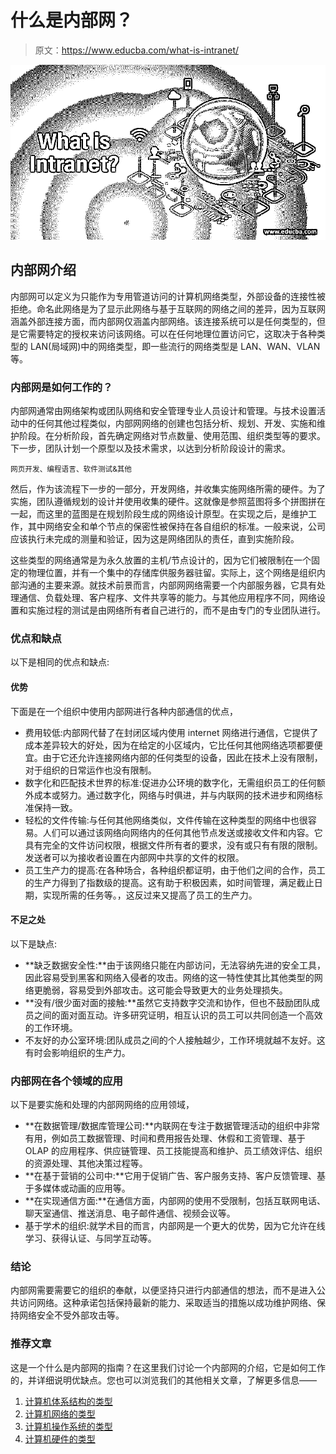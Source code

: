 # 什么是内部网？

> 原文：<https://www.educba.com/what-is-intranet/>

![What is Intranet?](img/12f004cd7ea719ffd9e73c70bff069d3.png)



## 内部网介绍

内部网可以定义为只能作为专用管道访问的计算机网络类型，外部设备的连接性被拒绝。命名此网络是为了显示此网络与基于互联网的网络之间的差异，因为互联网涵盖外部连接方面，而内部网仅涵盖内部网络。该连接系统可以是任何类型的，但是它需要特定的授权来访问该网络。可以在任何地理位置访问它，这取决于各种类型的 LAN(局域网)中的网络类型，即一些流行的网络类型是 LAN、WAN、VLAN 等。

### 内部网是如何工作的？

内部网通常由网络架构或团队网络和安全管理专业人员设计和管理。与技术设置活动中的任何其他过程类似，内部网网络的创建也包括分析、规划、开发、实施和维护阶段。在分析阶段，首先确定网络对节点数量、使用范围、组织类型等的要求。下一步，团队计划一个原型以及技术需求，以达到分析阶段设计的需求。

<small>网页开发、编程语言、软件测试&其他</small>

然后，作为该流程下一步的一部分，开发网络，并收集实施网络所需的硬件。为了实施，团队遵循规划的设计并使用收集的硬件。这就像是参照蓝图将多个拼图拼在一起，而这里的蓝图是在规划阶段生成的网络设计原型。在实现之后，是维护工作，其中网络安全和单个节点的保密性被保持在各自组织的标准。一般来说，公司应该执行未完成的测量和验证，因为这是网络团队的责任，直到实施阶段。

这些类型的网络通常是为永久放置的主机/节点设计的，因为它们被限制在一个固定的物理位置，并有一个集中的存储库供服务器驻留。实际上，这个网络是组织内部沟通的主要来源。就技术前景而言，内部网网络需要一个内部服务器，它具有处理通信、负载处理、客户程序、文件共享等的能力。与其他应用程序不同，网络设置和实施过程的测试是由网络所有者自己进行的，而不是由专门的专业团队进行。

### 优点和缺点

以下是相同的优点和缺点:

#### 优势

下面是在一个组织中使用内部网进行各种内部通信的优点，

*   费用较低:内部网代替了在封闭区域内使用 internet 网络进行通信，它提供了成本差异较大的好处，因为在给定的小区域内，它比任何其他网络选项都要便宜。由于它还允许连接网络内部的任何类型的设备，因此在技术上没有限制，对于组织的日常运作也没有限制。
*   数字化和匹配技术世界的标准:促进办公环境的数字化，无需组织员工的任何额外成本或努力。通过数字化，网络与时俱进，并与内联网的技术进步和网络标准保持一致。
*   轻松的文件传输:与任何其他网络类似，文件传输在这种类型的网络中也很容易。人们可以通过该网络向网络内的任何其他节点发送或接收文件和内容。它具有完全的文件访问权限，根据文件所有者的要求，没有或只有有限的限制。发送者可以为接收者设置在内部网中共享的文件的权限。
*   员工生产力的提高:在各种场合，各种组织都证明，由于他们之间的合作，员工的生产力得到了指数级的提高。这有助于积极因素，如时间管理，满足截止日期，实现所需的任务等。，这反过来又提高了员工的生产力。

#### 不足之处

以下是缺点:

*   **缺乏数据安全性:**由于该网络只能在内部访问，无法容纳先进的安全工具，因此容易受到黑客和网络入侵者的攻击。网络的这一特性使其比其他类型的网络更脆弱，容易受到外部攻击。这可能会导致更大的业务处理损失。
*   **没有/很少面对面的接触:**虽然它支持数字交流和协作，但也不鼓励团队成员之间的面对面互动。许多研究证明，相互认识的员工可以共同创造一个高效的工作环境。
*   不友好的办公室环境:团队成员之间的个人接触越少，工作环境就越不友好。这有时会影响组织的生产力。

### 内部网在各个领域的应用

以下是要实施和处理的内部网网络的应用领域，

*   **在数据管理/数据库管理公司:**内联网在专注于数据管理活动的组织中非常有用，例如员工数据管理、时间和费用报告处理、休假和工资管理、基于 OLAP 的应用程序、供应链管理、员工技能提高和维护、员工绩效评估、组织的资源处理、其他决策过程等。
*   **在基于营销的公司中:**它用于促销广告、客户服务支持、客户反馈管理、基于多媒体或动画的应用等。
*   **在实现通信方面:**在通信方面，内部网的使用不受限制，包括互联网电话、聊天室通信、推送消息、电子邮件通信、视频会议等。
*   基于学术的组织:就学术目的而言，内部网是一个更大的优势，因为它允许在线学习、获得认证、与同学互动等。

### 结论

内部网需要需要它的组织的奉献，以便坚持只进行内部通信的想法，而不是进入公共访问网络。这种承诺包括保持最新的能力、采取适当的措施以成功维护网络、保持网络安全不受外部攻击等。

### 推荐文章

这是一个什么是内部网的指南？在这里我们讨论一个内部网的介绍，它是如何工作的，并详细说明优缺点。您也可以浏览我们的其他相关文章，了解更多信息——

1.  [计算机体系结构的类型](https://www.educba.com/types-of-computer-architecture/)
2.  [计算机网络的类型](https://www.educba.com/types-of-computer-network/?source=leftnav)
3.  [计算机操作系统的类型](https://www.educba.com/types-of-computer-operating-system/?source=leftnav)
4.  [计算机硬件的类型](https://www.educba.com/types-of-computer-hardware/?source=leftnav)





